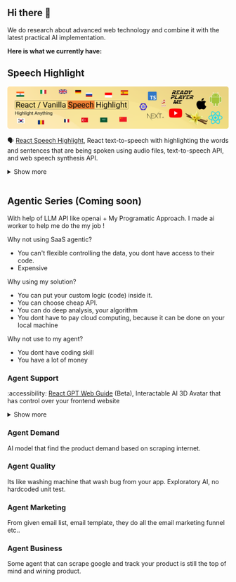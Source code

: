 ## Hi there 👋

We do research about advanced web technology and combine it with the latest practical AI implementation.

**Here is what we currently have:**

## Speech Highlight

[![Text To Speech Javascript](https://raw.githubusercontent.com/albirrkarim/react-speech-highlight-demo/main/img/banner.png)](https://github.com/albirrkarim/react-speech-highlight-demo)

:speaking_head: [React Speech Highlight](https://github.com/albirrkarim/react-speech-highlight-demo), React text-to-speech with highlighting the words and sentences that are being spoken using audio files, text-to-speech API, and web speech synthesis API.

<details>

<summary>Show more</summary>

<br/>

**What you got**

After you pay you will be invited inside my private repo and stay inside for 1 year to receive any updates.

### The Web Version (React and Vanilla js) ($120 USD)

- [The demo website (Next js based)](https://github.com/Web-XR-AI-lab/demo-website-react-speech-highlight)
- [The package repo (React Speech Highlight)](https://github.com/Web-XR-AI-lab/react-speech-highlight)
- [The package repo (Vanilla Speech Highlight)](https://github.com/Web-XR-AI-lab/vanilla-speech-highlight)

### The Mobile App Version (React Native) ($150 USD)

- [The Demo App source code based on React Native CLI](https://github.com/Web-XR-AI-lab/react-native-speech-highlight-cli-version) (Ready) ([Try demo android app](https://github.com/albirrkarim/react-speech-highlight-demo?tab=readme-ov-file#react-native-speech-highlight))

### Backend Server for Advanced Features

- [Python server ($20)](https://github.com/Web-XR-AI-lab/rshl_python_helper)
  
Contains: YouTube relation transcript highlight, Video auto-generate transcript, Streaming TTS

- [Node js server ($20)](https://github.com/Web-XR-AI-lab/rshl_node)

Contains: Backenify LLM engines

</details>

<br/>

## Agentic Series (Coming soon)

With help of LLM API like openai + My Programatic Approach. I made ai worker to help me do the my job !

Why not using SaaS agentic?
- You can't flexible controlling the data, you dont have access to their code.
- Expensive
  
Why using my solution?
- You can put your custom logic (code) inside it.
- You can choose cheap API.
- You can do deep analysis, your algorithm
- You dont have to pay cloud computing, because it can be done on your local machine

Why not use to my agent?
- You dont have coding skill
- You have a lot of money

### Agent Support

:accessibility: [React GPT Web Guide](https://github.com/albirrkarim/react-gpt-web-guide-docs) (Beta), Interactable AI 3D Avatar that has control over your frontend website

<details>

<summary>Show more</summary>

[React GPT Web Guide](https://github.com/albirrkarim/react-gpt-web-guide-docs) ($100) + React Speech Highlight(~~$94~~)($40) = $140 USD

**What you got**

- [The demo website (Next js based)](https://github.com/Web-XR-AI-lab/demo-website-gpt-web-guide)
- All the private repo web version of [React Speech Highlight](#the-web-version-react-and-vanilla-js)

</details>

### Agent Demand

AI model that find the product demand based on scraping internet.

### Agent Quality

Its like washing machine that wash bug from your app. Exploratory AI, no hardcoded unit test.

### Agent Marketing

From given email list, email template, they do all the email marketing funnel etc..

### Agent Business

Some agent that can scrape google and track your product is still the top of mind and wining product. 


